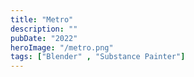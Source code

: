 ```yaml
---
title: "Metro"
description: ""
pubDate: "2022"
heroImage: "/metro.png"
tags: ["Blender" , "Substance Painter"]
---
```

